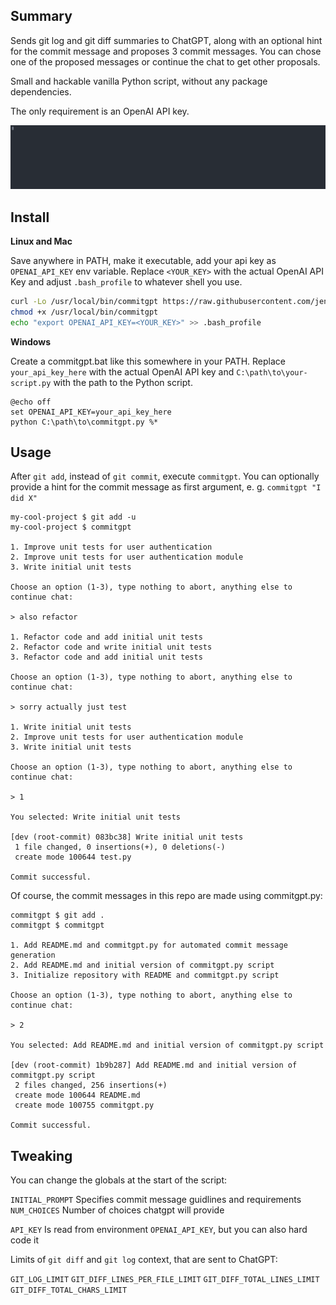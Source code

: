 ## Summary

Sends git log and git diff summaries to ChatGPT, along with an optional hint for the commit message and proposes 3 commit messages.
You can chose one of the proposed messages or continue the chat to get other proposals.

Small and hackable vanilla Python script, without any package dependencies.

The only requirement is an OpenAI API key.

<img src="commitgpt.svg" />

## Install

**Linux and Mac**

Save anywhere in PATH, make it executable, add your api key as `OPENAI_API_KEY` env variable. Replace `<YOUR_KEY>` with the actual OpenAI API Key and adjust `.bash_profile` to whatever shell you use.

```bash
curl -Lo /usr/local/bin/commitgpt https://raw.githubusercontent.com/jen-Ya/commitgpt/dev/commitgpt.py
chmod +x /usr/local/bin/commitgpt
echo "export OPENAI_API_KEY=<YOUR_KEY>" >> .bash_profile
```


**Windows**

Create a commitgpt.bat like this somewhere in your PATH. Replace `your_api_key_here` with the actual OpenAI API key and `C:\path\to\your-script.py` with the path to the Python script.

```batch
@echo off
set OPENAI_API_KEY=your_api_key_here
python C:\path\to\commitgpt.py %*
```



## Usage

After `git add`, instead of `git commit`, execute `commitgpt`.
You can optionally provide a hint for the commit message as first argument, e. g. `commitgpt "I did X"`

```
my-cool-project $ git add -u
my-cool-project $ commitgpt

1. Improve unit tests for user authentication
2. Improve unit tests for user authentication module
3. Write initial unit tests

Choose an option (1-3), type nothing to abort, anything else to continue chat:

> also refactor

1. Refactor code and add initial unit tests
2. Refactor code and write initial unit tests
3. Refactor code and add initial unit tests

Choose an option (1-3), type nothing to abort, anything else to continue chat:

> sorry actually just test   

1. Write initial unit tests
2. Improve unit tests for user authentication module
3. Write initial unit tests

Choose an option (1-3), type nothing to abort, anything else to continue chat:

> 1

You selected: Write initial unit tests

[dev (root-commit) 083bc38] Write initial unit tests
 1 file changed, 0 insertions(+), 0 deletions(-)
 create mode 100644 test.py

Commit successful.
```

Of course, the commit messages in this repo are made using commitgpt.py:

```
commitgpt $ git add .
commitgpt $ commitgpt 

1. Add README.md and commitgpt.py for automated commit message generation
2. Add README.md and initial version of commitgpt.py script
3. Initialize repository with README and commitgpt.py script

Choose an option (1-3), type nothing to abort, anything else to continue chat:

> 2

You selected: Add README.md and initial version of commitgpt.py script

[dev (root-commit) 1b9b287] Add README.md and initial version of commitgpt.py script
 2 files changed, 256 insertions(+)
 create mode 100644 README.md
 create mode 100755 commitgpt.py

Commit successful.
```

## Tweaking

You can change the globals at the start of the script:

`INITIAL_PROMPT` Specifies commit message guidlines and requirements
`NUM_CHOICES` Number of choices chatgpt will provide

`API_KEY` Is read from environment `OPENAI_API_KEY`, but you can also hard code it

Limits of `git diff` and `git log` context, that are sent to ChatGPT:

`GIT_LOG_LIMIT`
`GIT_DIFF_LINES_PER_FILE_LIMIT`
`GIT_DIFF_TOTAL_LINES_LIMIT`
`GIT_DIFF_TOTAL_CHARS_LIMIT`